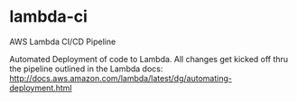 # lambda-ci
AWS Lambda CI/CD Pipeline

Automated Deployment of code to Lambda. All changes get kicked off thru the pipeline outlined in the Lambda docs:
http://docs.aws.amazon.com/lambda/latest/dg/automating-deployment.html